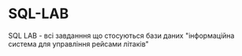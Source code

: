 # SQL-LAB
SQL LAB - всі завданння що стосуються бази даних "інформаційна система для управління рейсами літаків" 
